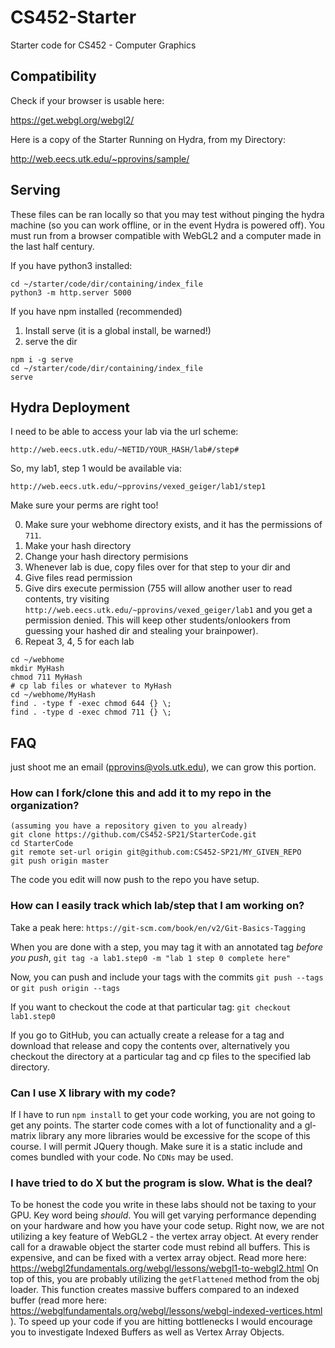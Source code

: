 # CS452-Starter
Starter code for CS452 - Computer Graphics

## Compatibility

Check if your browser is usable here:

https://get.webgl.org/webgl2/

Here is a copy of the Starter Running on Hydra, from my Directory:

http://web.eecs.utk.edu/~pprovins/sample/

## Serving

These files can be ran locally so that you may test without pinging the hydra machine (so you can work offline, or in the event Hydra is powered off). You must run from a browser compatible with WebGL2 and a computer made in the last half century.

If you have python3 installed:

```
cd ~/starter/code/dir/containing/index_file
python3 -m http.server 5000
```

If you have npm installed (recommended)

1) Install serve (it is a global install, be warned!)
2) serve the dir

```
npm i -g serve
cd ~/starter/code/dir/containing/index_file
serve
```

## Hydra Deployment

I need to be able to access your lab via the url scheme:

`http://web.eecs.utk.edu/~NETID/YOUR_HASH/lab#/step#`

So, my lab1, step 1 would be available via:

`http://web.eecs.utk.edu/~pprovins/vexed_geiger/lab1/step1`

Make sure your perms are right too!

0) Make sure your webhome directory exists, and it has the permissions of `711`.
1) Make your hash directory
2) Change your hash directory permisions
3) Whenever lab is due, copy files over for that step to your dir and 
4) Give files read permission
5) Give dirs execute permission (755 will allow another user to read contents, try visiting `http://web.eecs.utk.edu/~pprovins/vexed_geiger/lab1` and you get a permission denied. This will keep other students/onlookers from guessing your hashed dir and stealing your brainpower).
6) Repeat 3, 4, 5 for each lab
```
cd ~/webhome
mkdir MyHash
chmod 711 MyHash
# cp lab files or whatever to MyHash
cd ~/webhome/MyHash
find . -type f -exec chmod 644 {} \;
find . -type d -exec chmod 711 {} \;
```

## FAQ
just shoot me an email (pprovins@vols.utk.edu), we can grow this portion.

### How can I fork/clone this and add it to my repo in the organization?
```
(assuming you have a repository given to you already)
git clone https://github.com/CS452-SP21/StarterCode.git
cd StarterCode
git remote set-url origin git@github.com:CS452-SP21/MY_GIVEN_REPO
git push origin master 
```

The code you edit will now push to the repo you have setup.

### How can I easily track which lab/step that I am working on?

Take a peak here: `https://git-scm.com/book/en/v2/Git-Basics-Tagging`

When you are done with a step, you may tag it with an annotated tag _before you push_, `git tag -a lab1.step0 -m "lab 1 step 0 complete here"`

Now, you can push and include your tags with the commits `git push --tags` or `git push origin --tags`

If you want to checkout the code at that particular tag: `git checkout lab1.step0`

If you go to GitHub, you can actually create a release for a tag and download that release and copy the contents over, alternatively you checkout the directory at a particular tag and cp files to the specified lab directory.

### Can I use X library with my code?

If I have to run `npm install` to get your code working, you are not going to get any points. The starter code comes with a lot of functionality and a gl-matrix library any more libraries would be excessive for the scope of this course. I will permit JQuery though. Make sure it is a static include and comes bundled with your code. No `CDNs` may be used.

### I have tried to do X but the program is slow. What is the deal?

To be honest the code you write in these labs should not be taxing to your GPU.
Key word being _should_.
You will get varying performance depending on your hardware and how you have your code setup.
Right now, we are not utilizing a key feature of WebGL2 - the vertex array object.
At every render call for a drawable object the starter code must rebind all buffers.
This is expensive, and can be fixed with a vertex array object.
Read more here: https://webgl2fundamentals.org/webgl/lessons/webgl1-to-webgl2.html
On top of this, you are probably utilizing the `getFlattened` method from the obj loader.
This function creates massive buffers compared to an indexed buffer (read more here: https://webglfundamentals.org/webgl/lessons/webgl-indexed-vertices.html ).
To speed up your code if you are hitting bottlenecks I would encourage you to investigate Indexed Buffers as well as Vertex Array Objects.
